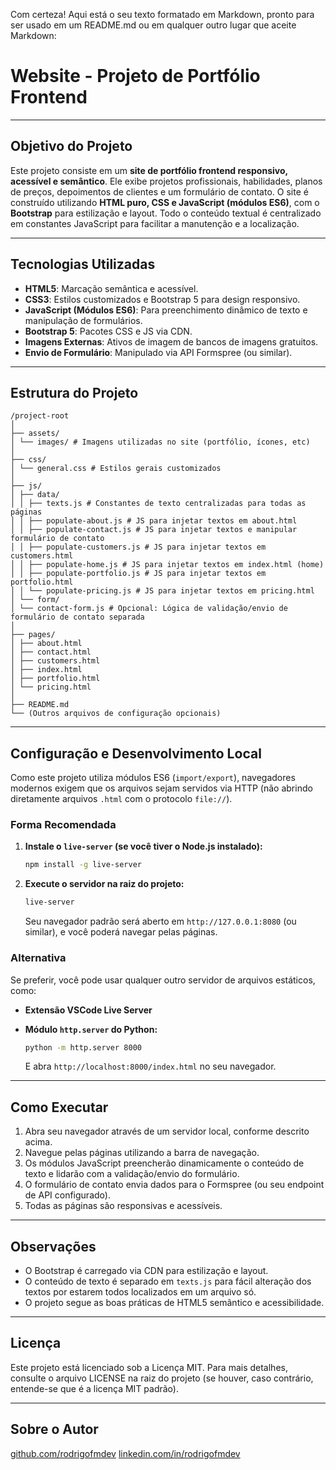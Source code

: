 Com certeza\! Aqui está o seu texto formatado em Markdown, pronto para ser usado em um README.md ou em qualquer outro lugar que aceite Markdown:

# Website - Projeto de Portfólio Frontend

-----

## Objetivo do Projeto

Este projeto consiste em um **site de portfólio frontend responsivo, acessível e semântico**. Ele exibe projetos profissionais, habilidades, planos de preços, depoimentos de clientes e um formulário de contato. O site é construído utilizando **HTML puro, CSS e JavaScript (módulos ES6)**, com o **Bootstrap** para estilização e layout. Todo o conteúdo textual é centralizado em constantes JavaScript para facilitar a manutenção e a localização.

-----

## Tecnologias Utilizadas

* **HTML5**: Marcação semântica e acessível.
* **CSS3**: Estilos customizados e Bootstrap 5 para design responsivo.
* **JavaScript (Módulos ES6)**: Para preenchimento dinâmico de texto e manipulação de formulários.
* **Bootstrap 5**: Pacotes CSS e JS via CDN.
* **Imagens Externas**: Ativos de imagem de bancos de imagens gratuitos.
* **Envio de Formulário**: Manipulado via API Formspree (ou similar).

-----

## Estrutura do Projeto

```
/project-root
│
├── assets/
│ └── images/ # Imagens utilizadas no site (portfólio, ícones, etc)
│
├── css/
│ └── general.css # Estilos gerais customizados
│
├── js/
│ ├── data/
│ │ ├── texts.js # Constantes de texto centralizadas para todas as páginas
│ │ ├── populate-about.js # JS para injetar textos em about.html
│ │ ├── populate-contact.js # JS para injetar textos e manipular formulário de contato
│ │ ├── populate-customers.js # JS para injetar textos em customers.html
│ │ ├── populate-home.js # JS para injetar textos em index.html (home)
│ │ ├── populate-portfolio.js # JS para injetar textos em portfolio.html
│ │ └── populate-pricing.js # JS para injetar textos em pricing.html
│ └── form/
│ └── contact-form.js # Opcional: Lógica de validação/envio de formulário de contato separada
│
├── pages/
│ ├── about.html
│ ├── contact.html
│ ├── customers.html
│ ├── index.html
│ ├── portfolio.html
│ └── pricing.html
│
├── README.md
└── (Outros arquivos de configuração opcionais)
```

-----

## Configuração e Desenvolvimento Local

Como este projeto utiliza módulos ES6 (`import/export`), navegadores modernos exigem que os arquivos sejam servidos via HTTP (não abrindo diretamente arquivos `.html` com o protocolo `file://`).

### Forma Recomendada

1. **Instale o `live-server` (se você tiver o Node.js instalado):**

    ```bash
    npm install -g live-server
    ```

2. **Execute o servidor na raiz do projeto:**

    ```bash
    live-server
    ```

    Seu navegador padrão será aberto em `http://127.0.0.1:8080` (ou similar), e você poderá navegar pelas páginas.

### Alternativa

Se preferir, você pode usar qualquer outro servidor de arquivos estáticos, como:

* **Extensão VSCode Live Server**
* **Módulo `http.server` do Python:**

    ```bash
    python -m http.server 8000
    ```

    E abra `http://localhost:8000/index.html` no seu navegador.

-----

## Como Executar

1. Abra seu navegador através de um servidor local, conforme descrito acima.
2. Navegue pelas páginas utilizando a barra de navegação.
3. Os módulos JavaScript preencherão dinamicamente o conteúdo de texto e lidarão com a validação/envio do formulário.
4. O formulário de contato envia dados para o Formspree (ou seu endpoint de API configurado).
5. Todas as páginas são responsivas e acessíveis.

-----

## Observações

* O Bootstrap é carregado via CDN para estilização e layout.
* O conteúdo de texto é separado em `texts.js` para fácil alteração dos textos por estarem todos localizados em um arquivo só.
* O projeto segue as boas práticas de HTML5 semântico e acessibilidade.

-----

## Licença

Este projeto está licenciado sob a Licença MIT. Para mais detalhes, consulte o arquivo LICENSE na raiz do projeto (se houver, caso contrário, entende-se que é a licença MIT padrão).

-----

## Sobre o Autor

[github.com/rodrigofmdev](https://www.google.com/search?q=https://github.com/rodrigofmdev)
[linkedin.com/in/rodrigofmdev](https://www.google.com/search?q=https://linkedin.com/in/rodrigofmdev)
